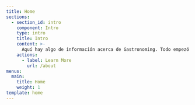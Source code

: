 ```yaml
---
title: Home
sections:
  - section_id: intro
    component: Intro
    type: intro
    title: Intro
    content: >-
      Aquí hay algo de información acerca de Gastronoming. Todo empezó por colgar en la red una serie de experiencias, apuntes, notas, pasajes de libros y todo tipo de información referente a la gastronomía...
    actions:
      - label: Learn More
        url: /about
menus:
  main:
    title: Home
    weight: 1
template: home
---
```

